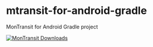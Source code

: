 mtransit-for-android-gradle
===========================
MonTransit for Android Gradle project

[![MonTransit Downloads](https://www.appbrain.com/shield/org.mtransit.android.svg)](https://play.google.com/store/apps/details?id=org.mtransit.android)

<!--
## Build status
### master
[![CircleCI](https://circleci.com/gh/mtransitapps/mtransit-for-android-gradle/tree/master.svg?style=svg)](https://circleci.com/gh/mtransitapps/mtransit-for-android-gradle/tree/master)
[![Travis CI](https://api.travis-ci.org/mtransitapps/mtransit-for-android-gradle.svg?branch=master)](https://travis-ci.org/mtransitapps/mtransit-for-android-gradle/)
### mmathieum
[![CircleCI](https://circleci.com/gh/mtransitapps/mtransit-for-android-gradle/tree/mmathieum.svg?style=svg)](https://circleci.com/gh/mtransitapps/mtransit-for-android-gradle/tree/mmathieum)
[![Travis CI](https://api.travis-ci.org/mtransitapps/mtransit-for-android-gradle.svg?branch=mmathieum)](https://travis-ci.org/mtransitapps/mtransit-for-android-gradle/)

## Code Quality
[![Quality Gate](https://sonarcloud.io/api/badges/gate?key=mtransit-for-android-gradle:mtransit-for-android)](https://sonarcloud.io/dashboard/index/mtransit-for-android-gradle:mtransit-for-android)
-->
